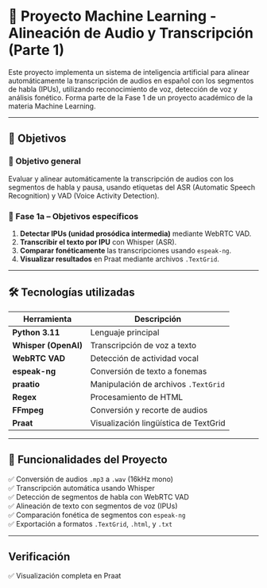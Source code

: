 # 🧠 Proyecto Machine Learning - Alineación de Audio y Transcripción (Parte 1)

Este proyecto implementa un sistema de inteligencia artificial para alinear automáticamente la transcripción de audios en español con los segmentos de habla (IPUs), utilizando reconocimiento de voz, detección de voz y análisis fonético. Forma parte de la Fase 1 de un proyecto académico de la materia Machine Learning.

---

## 📌 Objetivos

### 🎯 Objetivo general
Evaluar y alinear automáticamente la transcripción de audios con los segmentos de habla y pausa, usando etiquetas del ASR (Automatic Speech Recognition) y VAD (Voice Activity Detection).

### 🧪 Fase 1a – Objetivos específicos
1. **Detectar IPUs (unidad prosódica intermedia)** mediante WebRTC VAD.
2. **Transcribir el texto por IPU** con Whisper (ASR).
3. **Comparar fonéticamente** las transcripciones usando `espeak-ng`.
4. **Visualizar resultados** en Praat mediante archivos `.TextGrid`.

---

## 🛠️ Tecnologías utilizadas

| Herramienta       | Descripción                              |
|-------------------|------------------------------------------|
| **Python 3.11**   | Lenguaje principal                       |
| **Whisper (OpenAI)** | Transcripción de voz a texto           |
| **WebRTC VAD**    | Detección de actividad vocal             |
| **espeak-ng**     | Conversión de texto a fonemas            |
| **praatio**       | Manipulación de archivos `.TextGrid`     |
| **Regex**         | Procesamiento de HTML                    |
| **FFmpeg**        | Conversión y recorte de audios           |
| **Praat**         | Visualización lingüística de TextGrid    |

---

## 🔧 Funcionalidades del Proyecto

✅ Conversión de audios `.mp3` a `.wav` (16kHz mono)  
✅ Transcripción automática usando Whisper  
✅ Detección de segmentos de habla con WebRTC VAD  
✅ Alineación de texto con segmentos de voz (IPUs)  
✅ Comparación fonética de segmentos con `espeak-ng`  
✅ Exportación a formatos `.TextGrid`, `.html`, y `.txt`  

---


## Verificación

✅ Visualización completa en Praat

